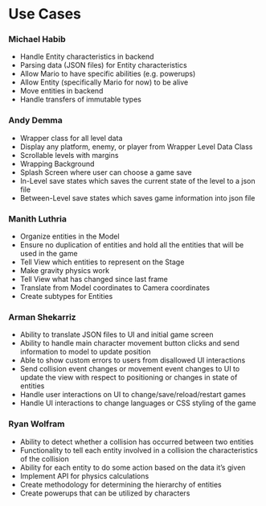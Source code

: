 # Use Cases

### Michael Habib
* Handle Entity characteristics in backend
* Parsing data (JSON files) for Entity characteristics
* Allow Mario to have specific abilities (e.g. powerups)
* Allow Entity (specifically Mario for now) to be alive
* Move entities in backend
* Handle transfers of immutable types

### Andy Demma
* Wrapper class for all level data
* Display any platform, enemy, or player from Wrapper Level Data Class
* Scrollable levels with margins
* Wrapping Background
* Splash Screen where user can choose a game save
* In-Level save states which saves the current state of the level to a json file
* Between-Level save states which saves game information into json file

### Manith Luthria
* Organize entities in the Model
* Ensure no duplication of entities and hold all the entities that will be used in the game
* Tell View which entities to represent on the Stage
* Make gravity physics work
* Tell View what has changed since last frame
* Translate from Model coordinates to Camera coordinates
* Create subtypes for Entities


### Arman Shekarriz
* Ability to translate JSON files to UI and initial game screen
* Ability to handle main character movement button clicks and send information to model to update position
* Able to show custom errors to users from disallowed UI interactions
* Send collision event changes or movement event changes to UI to update the view with respect to positioning or changes in state of entities
* Handle user interactions on UI to change/save/reload/restart games
* Handle UI interactions to change languages or CSS styling of the game


### Ryan Wolfram
* Ability to detect whether a collision has occurred between two entities
* Functionality to tell each entity involved in a collision the characteristics of the collision
* Ability for each entity to do some action based on the data it’s given
* Implement API for physics calculations
* Create methodology for determining the hierarchy of entities
* Create powerups that can be utilized by characters

